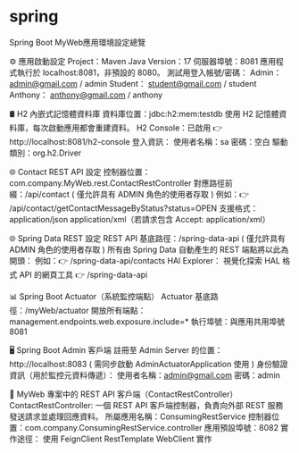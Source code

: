 # spring
Spring Boot MyWeb應用環境設定總覽

⚙️ 應用啟動設定
Project：Maven
Java Version：17
伺服器埠號：8081
應用程式執行於 localhost:8081，非預設的 8080。
測試用登入帳號/密碼：
Admin： admin@gmail.com / admin
Student： student@gmail.com / student
Anthony： anthony@gmail.com / anthony

🛢️ H2 內嵌式記憶體資料庫
資料庫位置：jdbc:h2:mem:testdb
使用 H2 記憶體資料庫，每次啟動應用都會重建資料。
H2 Console：已啟用 👉 http://localhost:8081/h2-console
登入資訊：
使用者名稱：sa
密碼：空白
驅動類別：org.h2.Driver

🌐 Contact REST API 設定
控制器位置：com.company.MyWeb.rest.ContactRestController
對應路徑前綴：/api/contact ( 僅允許具有 ADMIN 角色的使用者存取 )
例如：👉 /api/contact/getContactMessageByStatus?status=OPEN
支援格式：
application/json
application/xml（若請求包含 Accept: application/xml）

🌐 Spring Data REST 設定
REST API 基底路徑：/spring-data-api ( 僅允許具有 ADMIN 角色的使用者存取 )
所有由 Spring Data 自動產生的 REST 端點將以此為開頭：
例如：👉 /spring-data-api/contacts
HAl Explorer： 視覺化探索 HAL 格式 API 的網頁工具
👉 /spring-data-api

📊 Spring Boot Actuator（系統監控端點）
Actuator 基底路徑：/myWeb/actuator
開放所有端點：management.endpoints.web.exposure.include=*
執行埠號：與應用共用埠號 8081

🖥️ Spring Boot Admin 客戶端
註冊至 Admin Server 的位置：http://localhost:8083 ( 需同步啟動 AdminActuatorApplication 使用 )
身份驗證資訊（用於監控元資料傳遞）：
使用者名稱：admin@gmail.com
密碼：admin

📡 MyWeb 專案中的 REST API 客戶端（ContactRestController）
ContactRestController: 一個 REST API 客戶端控制器，負責向外部 REST 服務發送請求並處理回應資料。
所屬應用名稱：ConsumingRestService
控制器位置：com.company.ConsumingRestService.controller
應用預設埠號：8082
實作途徑： 使用 FeignClient RestTemplate WebClient 實作
